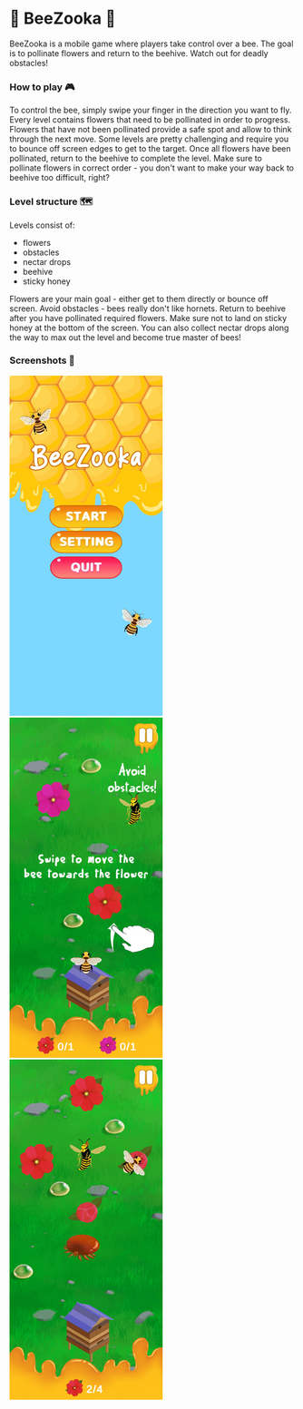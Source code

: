 # 🐝 BeeZooka 🐝

BeeZooka is a mobile game where players take control over a bee. The goal is to pollinate flowers and return to the beehive. Watch out for deadly obstacles!

### How to play 🎮

To control the bee, simply swipe your finger in the direction you want to fly.
Every level contains flowers that need to be pollinated in order to progress. Flowers that have not been pollinated provide a safe spot and allow to think through the next move.
Some levels are pretty challenging and require you to bounce off screen edges to get to the target. Once all flowers have been pollinated, return to the beehive to complete the level.
Make sure to pollinate flowers in correct order - you don't want to make your way back to beehive too difficult, right?

### Level structure 🗺️

Levels consist of:
- flowers
- obstacles
- nectar drops
- beehive
- sticky honey

Flowers are your main goal - either get to them directly or bounce off screen. Avoid obstacles - bees really don't like hornets. Return to beehive after you have pollinated required flowers.
Make sure not to land on sticky honey at the bottom of the screen. You can also collect nectar drops along the way to max out the level and become true master of bees!

### Screenshots 📸

<img src="./Screenshots/BeeZooka_1.jpg"  width="270px" height="600px"/>
<img src="./Screenshots/BeeZooka_5.jpg"  width="270px" height="600px"/>
<img src="./Screenshots/BeeZooka_4.jpg"  width="270px" height="600px"/>
